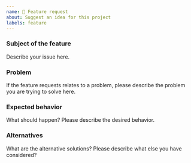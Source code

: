 ```yaml
---
name: 🚀 Feature request
about: Suggest an idea for this project
labels: feature
---
```


<!--
Thank you for suggesting an idea to make this project better!

Please fill in as much of the template below as you’re able.

P.S. have you seen our support and contributing docs?
https://github.com/redux-form/redux-form/blob/master/CONTRIBUTING.md
-->

### Subject of the feature

Describe your issue here.

### Problem

If the feature requests relates to a problem, please describe the problem you are trying to solve here.

### Expected behavior

What should happen? Please describe the desired behavior.

### Alternatives

What are the alternative solutions? Please describe what else you have considered?
